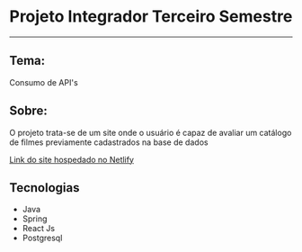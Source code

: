 # Projeto Integrador Terceiro Semestre #
<hr>
<h2>Tema:</h2>
<p>Consumo de API's</p>
<h2>Sobre:</h2>
<p>O projeto trata-se de um site onde o usuário é capaz de avaliar um catálogo de filmes previamente cadastrados na base de dados<p>
  <a href="https://6286d4f2334bfc4fc40a3d59--dainty-entremet-a754d0.netlify.app/">Link do site hospedado no Netlify</a>
<h2>Tecnologias</h2>
<ul>
  <li>Java</li>
  <li>Spring</li>
  <li>React Js</li>
  <li>Postgresql</li>
</ul>
